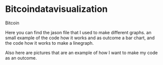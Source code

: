 # Bitcoindatavisualization

Bitcoin


Here you can find the jason file that I used to make different graphs.
an small example of the code how it works and as outcome a bar chart,
and the code how it works to make a linegraph.

Also here are pictures that are an example of how I want to make my code as an outcome. 
